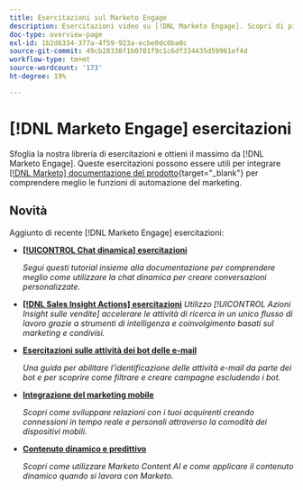 ```yaml
---
title: Esercitazioni sul Marketo Engage
description: Esercitazioni video su [!DNL Marketo Engage]. Scopri di più su cone utilizzare le funzionalità di automazione marketing e altro ancora.
doc-type: overview-page
exl-id: 1b2d6334-377a-4f59-923a-ecbe0dc0ba0c
source-git-commit: 49cb28338f1b0701f9c1c6df334435d59961ef4d
workflow-type: tm+mt
source-wordcount: '173'
ht-degree: 19%

---
```


# [!DNL Marketo Engage] esercitazioni

Sfoglia la nostra libreria di esercitazioni e ottieni il massimo da [!DNL Marketo Engage]. Queste esercitazioni possono essere utili per integrare [[!DNL Marketo] documentazione del prodotto](https://experienceleague.adobe.com/docs/marketo/using/home.html){target="_blank"} per comprendere meglio le funzioni di automazione del marketing.

<div id="whats-new-section">

## Novità

Aggiunto di recente [!DNL Marketo Engage] esercitazioni:

* **[[!UICONTROL Chat dinamica]  esercitazioni](/help/dynamic-chat/dynamic-chat-overview.md)**

   _Segui questi tutorial insieme alla documentazione per comprendere meglio come utilizzare la chat dinamica per creare conversazioni personalizzate._

* **[[!DNL Sales Insight Actions] esercitazioni](/help/sales-insight-actions/overview.md)**
   _Utilizzo [!UICONTROL Azioni Insight sulle vendite] accelerare le attività di ricerca in un unico flusso di lavoro grazie a strumenti di intelligenza e coinvolgimento basati sul marketing e condivisi._

* **[Esercitazioni sulle attività dei bot delle e-mail](filtering-email-bot-activities/setup.md)**

   _Una guida per abilitare l’identificazione delle attività e-mail da parte dei bot e per scoprire come filtrare e creare campagne escludendo i bot._

* **[Integrazione del marketing mobile](/help/cross-channel-marketing/mobile-marketing-learn.md)**

   _Scopri come sviluppare relazioni con i tuoi acquirenti creando connessioni in tempo reale e personali attraverso la comodità dei dispositivi mobili._

* **[Contenuto dinamico e predittivo](/help/email-marketing/dynamic-and-predictive-content-learn.md)**

   _Scopri come utilizzare Marketo Content AI e come applicare il contenuto dinamico quando si lavora con Marketo._

</div>
<div id="recs-overview-body-1"></div>
<div id="recs-overview-body-2"></div>
<div id="recs-overview-body-3"></div>
<div id="recs-overview-body-4"></div>
<div id="recs-overview-body-5"></div>
<div id="recs-overview-body-6"></div>
